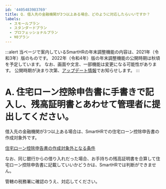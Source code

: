 ```yaml
---
id: '4405483983769'
title: Q. 借入先の金融機関が3つ以上ある場合、どのように対応したらいいですか？
labels:
  - スモールプラン
  - スタンダードプラン
  - プロフェッショナルプラン
  - ¥0プラン
---
```

:::alert
当ページで案内しているSmartHRの年末調整機能の内容は、2021年（令和3年）版のものです。
2022年（令和4年）版の年末調整機能の公開時期は秋頃を予定しています。
なお、画面や文言、一部機能は変更になる可能性があります。
公開時期が決まり次第、[アップデート情報](https://smarthr.jp/update%E2%80%9D)でお知らせします。
:::

# A. 住宅ローン控除申告書に手書きで記入し、残高証明書とあわせて管理者に提出してください。

借入先の金融機関が3つ以上ある場合は、SmartHRでの住宅ローン控除申告書の作成対象外です。

[住宅ローン控除申告書の作成対象外となる条件](https://knowledge.smarthr.jp/hc/ja/articles/900005544386)

なお、同じ銀行からの借り入れだった場合、お手持ちの残高証明書を合算して住宅ローン控除申告書に記載していいかどうかは、SmartHRでは判断ができません。

管轄の税務署に確認のうえ、対応してください。
